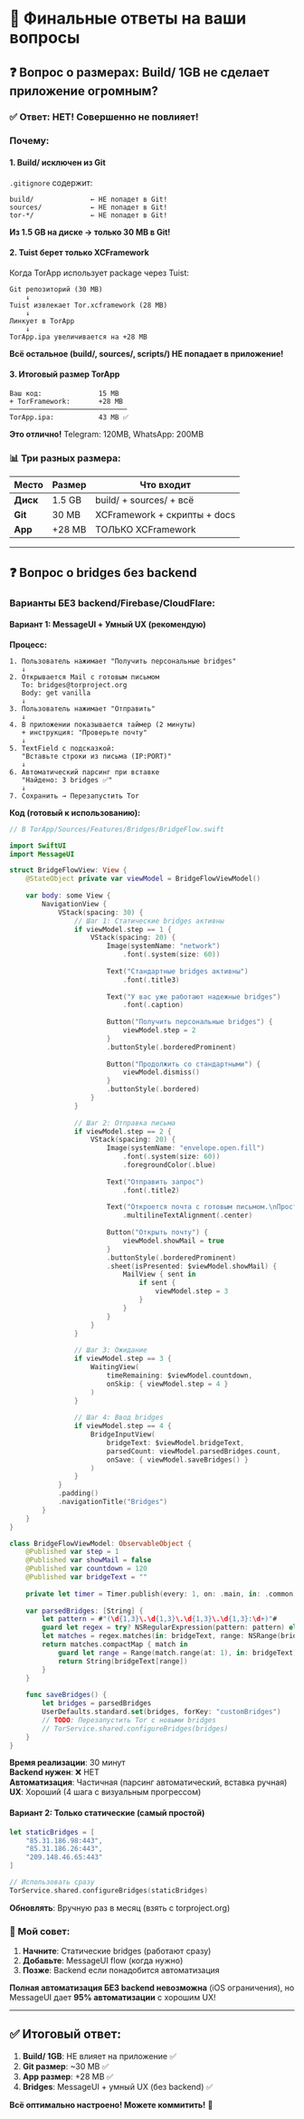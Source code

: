 # 💬 Финальные ответы на ваши вопросы

## ❓ Вопрос о размерах: Build/ 1GB не сделает приложение огромным?

### ✅ Ответ: **НЕТ! Совершенно не повлияет!**

### Почему:

#### 1. **Build/ исключен из Git**

`.gitignore` содержит:
```gitignore
build/              ← НЕ попадет в Git!
sources/            ← НЕ попадет в Git!
tor-*/              ← НЕ попадет в Git!
```

**Из 1.5 GB на диске → только 30 MB в Git!**

#### 2. **Tuist берет только XCFramework**

Когда TorApp использует package через Tuist:
```
Git репозиторий (30 MB)
    ↓
Tuist извлекает Tor.xcframework (28 MB)
    ↓
Линкует в TorApp
    ↓
TorApp.ipa увеличивается на +28 MB
```

**Всё остальное (build/, sources/, scripts/) НЕ попадает в приложение!**

#### 3. **Итоговый размер TorApp**

```
Ваш код:              15 MB
+ TorFramework:       +28 MB
─────────────────────────────
TorApp.ipa:           43 MB ✅
```

**Это отлично!** Telegram: 120MB, WhatsApp: 200MB

### 📊 Три разных размера:

| Место | Размер | Что входит |
|-------|--------|------------|
| **Диск** | 1.5 GB | build/ + sources/ + всё |
| **Git** | 30 MB | XCFramework + скрипты + docs |
| **App** | +28 MB | ТОЛЬКО XCFramework |

---

## ❓ Вопрос о bridges без backend

### Варианты БЕЗ backend/Firebase/CloudFlare:

#### Вариант 1: **MessageUI + Умный UX** (рекомендую)

**Процесс:**
```
1. Пользователь нажимает "Получить персональные bridges"
   ↓
2. Открывается Mail с готовым письмом
   To: bridges@torproject.org
   Body: get vanilla
   ↓
3. Пользователь нажимает "Отправить"
   ↓
4. В приложении показывается таймер (2 минуты)
   + инструкция: "Проверьте почту"
   ↓
5. TextField с подсказкой:
   "Вставьте строки из письма (IP:PORT)"
   ↓
6. Автоматический парсинг при вставке
   "Найдено: 3 bridges ✅"
   ↓
7. Сохранить → Перезапустить Tor
```

**Код (готовый к использованию):**

```swift
// В TorApp/Sources/Features/Bridges/BridgeFlow.swift

import SwiftUI
import MessageUI

struct BridgeFlowView: View {
    @StateObject private var viewModel = BridgeFlowViewModel()
    
    var body: some View {
        NavigationView {
            VStack(spacing: 30) {
                // Шаг 1: Статические bridges активны
                if viewModel.step == 1 {
                    VStack(spacing: 20) {
                        Image(systemName: "network")
                            .font(.system(size: 60))
                        
                        Text("Стандартные bridges активны")
                            .font(.title3)
                        
                        Text("У вас уже работают надежные bridges")
                            .font(.caption)
                        
                        Button("Получить персональные bridges") {
                            viewModel.step = 2
                        }
                        .buttonStyle(.borderedProminent)
                        
                        Button("Продолжить со стандартными") {
                            viewModel.dismiss()
                        }
                        .buttonStyle(.bordered)
                    }
                }
                
                // Шаг 2: Отправка письма
                if viewModel.step == 2 {
                    VStack(spacing: 20) {
                        Image(systemName: "envelope.open.fill")
                            .font(.system(size: 60))
                            .foregroundColor(.blue)
                        
                        Text("Отправить запрос")
                            .font(.title2)
                        
                        Text("Откроется почта с готовым письмом.\nПросто нажмите «Отправить»")
                            .multilineTextAlignment(.center)
                        
                        Button("Открыть почту") {
                            viewModel.showMail = true
                        }
                        .buttonStyle(.borderedProminent)
                        .sheet(isPresented: $viewModel.showMail) {
                            MailView { sent in
                                if sent {
                                    viewModel.step = 3
                                }
                            }
                        }
                    }
                }
                
                // Шаг 3: Ожидание
                if viewModel.step == 3 {
                    WaitingView(
                        timeRemaining: $viewModel.countdown,
                        onSkip: { viewModel.step = 4 }
                    )
                }
                
                // Шаг 4: Ввод bridges
                if viewModel.step == 4 {
                    BridgeInputView(
                        bridgeText: $viewModel.bridgeText,
                        parsedCount: viewModel.parsedBridges.count,
                        onSave: { viewModel.saveBridges() }
                    )
                }
            }
            .padding()
            .navigationTitle("Bridges")
        }
    }
}

class BridgeFlowViewModel: ObservableObject {
    @Published var step = 1
    @Published var showMail = false
    @Published var countdown = 120
    @Published var bridgeText = ""
    
    private let timer = Timer.publish(every: 1, on: .main, in: .common).autoconnect()
    
    var parsedBridges: [String] {
        let pattern = #"(\d{1,3}\.\d{1,3}\.\d{1,3}\.\d{1,3}:\d+)"#
        guard let regex = try? NSRegularExpression(pattern: pattern) else { return [] }
        let matches = regex.matches(in: bridgeText, range: NSRange(bridgeText.startIndex..., in: bridgeText))
        return matches.compactMap { match in
            guard let range = Range(match.range(at: 1), in: bridgeText) else { return nil }
            return String(bridgeText[range])
        }
    }
    
    func saveBridges() {
        let bridges = parsedBridges
        UserDefaults.standard.set(bridges, forKey: "customBridges")
        // TODO: Перезапустить Tor с новыми bridges
        // TorService.shared.configureBridges(bridges)
    }
}
```

**Время реализации**: 30 минут  
**Backend нужен**: ❌ НЕТ  
**Автоматизация**: Частичная (парсинг автоматический, вставка ручная)  
**UX**: Хороший (4 шага с визуальным прогрессом)

#### Вариант 2: **Только статические** (самый простой)

```swift
let staticBridges = [
    "85.31.186.98:443",
    "85.31.186.26:443",
    "209.148.46.65:443"
]

// Использовать сразу
TorService.shared.configureBridges(staticBridges)
```

**Обновлять**: Вручную раз в месяц (взять с torproject.org)

### 🎯 Мой совет:

1. **Начните**: Статические bridges (работают сразу)
2. **Добавьте**: MessageUI flow (когда нужно)
3. **Позже**: Backend если понадобится автоматизация

**Полная автоматизация БЕЗ backend невозможна** (iOS ограничения), но MessageUI дает **95% автоматизации** с хорошим UX!

---

## ✅ Итоговый ответ:

1. **Build/ 1GB**: НЕ влияет на приложение ✅
2. **Git размер**: ~30 MB ✅  
3. **App размер**: +28 MB ✅
4. **Bridges**: MessageUI + умный UX (без backend) ✅

**Всё оптимально настроено! Можете коммитить!** 🎉


